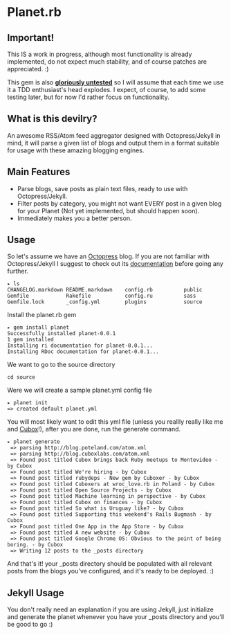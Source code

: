 # Planet.rb

## Important!

This IS a work in progress, although most functionality is already implemented, do not expect much stability, and of course patches are appreciated. :)

This gem is also **[gloriously untested](http://jamiesharpe.info/image/comics/haters/haters_gonna_hate3.jpg)** so I will assume that each time we use it a TDD enthusiast's head explodes. I expect, of course, to add some testing later, but for now I'd rather focus on functionality.

## What is this devilry?

An awesome RSS/Atom feed aggregator designed with Octopress/Jekyll in mind, it will parse a given
list of blogs and output them in a format suitable for usage with these amazing blogging engines.

## Main Features

* Parse blogs, save posts as plain text files, ready to use with Octopress/Jekyll.
* Filter posts by category, you might not want EVERY post in a given blog for your Planet (Not yet implemented, but should happen soon).
* Immediately makes you a better person.

## Usage

So let's assume we have an [Octopress](http://octopress.org) blog. If you are not familiar with Octopress/Jekyll I suggest to check out its [documentation](http://octopress.org/docs/) before going any further.


```shell
▸ ls
CHANGELOG.markdown README.markdown    config.rb          public
Gemfile            Rakefile           config.ru          sass
Gemfile.lock       _config.yml        plugins            source
```

Install the planet.rb gem

```shell
▸ gem install planet
Successfully installed planet-0.0.1
1 gem installed
Installing ri documentation for planet-0.0.1...
Installing RDoc documentation for planet-0.0.1...
```

We want to go to the source directory

```shell
cd source
```

Were we will create a sample planet.yml config file

```shell
▸ planet init
=> created default planet.yml
```

You will most likely want to edit this yml file (unless you reallly really like me and [Cubox](http://cuboxlabs.com)!), after you are done, run the generate command.

```shell
▸ planet generate
 => parsing http://blog.poteland.com/atom.xml
 => parsing http://blog.cuboxlabs.com/atom.xml
 => Found post titled Cubox brings back Ruby meetups to Montevideo - by Cubox
 => Found post titled We're hiring - by Cubox
 => Found post titled rubydeps - New gem by Cuboxer - by Cubox
 => Found post titled Cuboxers at wroc_love.rb in Poland - by Cubox
 => Found post titled Open Source Projects - by Cubox
 => Found post titled Machine learning in perspective - by Cubox
 => Found post titled Cubox on finances - by Cubox
 => Found post titled So what is Uruguay like? - by Cubox
 => Found post titled Supporting this weekend's Rails Bugmash - by Cubox
 => Found post titled One App in the App Store - by Cubox
 => Found post titled A new website - by Cubox
 => Found post titled Google Chrome OS: Obvious to the point of being boring. - by Cubox
 => Writing 12 posts to the _posts directory
```

And that's it! your _posts directory should be populated with all relevant posts from the blogs you've configured, and  it's ready to be deployed. :)

## Jekyll Usage

You don't really need an explanation if you are using Jekyll, just initialize and generate the planet whenever you have your _posts directory and you'll be good to go :)
